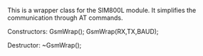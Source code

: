 This is a wrapper class for the SIM800L module.
It simplifies the communication through AT commands.

Constructors:
GsmWrap();
GsmWrap(RX,TX,BAUD);

Destructor:
~GsmWrap();